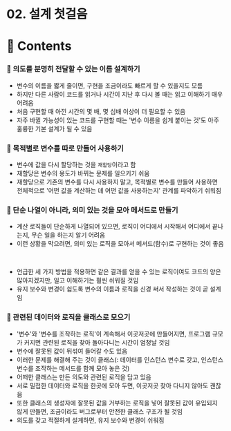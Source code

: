 # 02. 설계 첫걸음

# 📌 Contents

### 📌 의도를 분명히 전달할 수 있는 이름 설계하기

- 변수의 이름을 짧게 줄이면, 구현을 조금이라도 빠르게 할 수 있을지도 모름
- 하지만 다른 사람이 코드를 읽거나 시간이 지난 후 다시 볼 때는 읽고 이해하기 매우 어려움
- 처음 구현할 때 아낀 시간의 몇 배, 몇 십배 이상이 더 필요할 수 있음
- 자주 바뀔 가능성이 있는 코드를 구현할 때는 '변수 이름을 쉽게 붙이는 것'도 아주 훌륭한 기본 설계가 될 수 있음

### 📌 목적별로 변수를 따로 만들어 사용하기

- 변수에 값을 다시 할당하는 것을 `재할당`이라고 함
- 재할당은 변수의 용도가 바뀌는 문제를 일으키기 쉬움
- 재할당으로 기존의 변수를 다시 사용하지 말고, 목적별로 변수를 만들어 사용하면 전체적으로 '어떤 값을 계산하는 데 어떤 값을 사용하는지' 관계를 파악하기 쉬워짐

### 📌 단순 나열이 아니라, 의미 있는 것을 모아 메서드로 만들기

- 계산 로직들이 단순하게 나열되어 있으면, 로직이 어디에서 시작해서 어디에서 끝나는지, 무슨 일을 하는지 알기 어려움
- 이런 상황을 막으려면, 의미 있는 로직을 모아서 메서드(함수)로 구현하는 것이 좋음

<br />

- 언급한 세 가지 방법을 적용하면 같은 결과를 얻을 수 있는 로직이여도 코드의 양은 많아지겠지만, 일고 이해하기는 훨씬 쉬워질 것임
- 유지 보수와 변경이 쉽도록 변수의 이름과 로직을 신경 써서 작성하는 것이 곧 설계임

### 📌 관련된 데이터와 로직을 클래스로 모으기

- '변수'와 '변수를 조작하는 로직'이 계속해서 이곳저곳에 만들어지면, 프로그램 규모가 커지면 관련된 로직을 찾아 돌아다니는 시간이 엄청날 것임
- 변수에 잘못된 값이 뒤섞여 들어갈 수도 있음
- 이러한 문제를 해결해 주는 것이 클래스(: 데이터를 인스턴스 변수로 갖고, 인스턴스 변수를 조작하는 메서드를 함께 모아 놓은 것)
- 어떠한 클래스는 만든 의도와 관련된 로직을 담고 있음
- 서로 밀접한 데이터와 로직을 한곳에 모아 두면, 이곳저곳 찾아 다니지 않아도 괜찮음
- 또한 클래스의 생성자에 잘못된 값을 거부하는 로직을 넣어 잘못된 값이 유입되지 않게 만들면, 조금이라도 버그로부터 안전한 클래스 구조가 될 것임
- 의도를 갖고 적절하게 설계하면, 유지 보수와 변경이 쉬워짐
